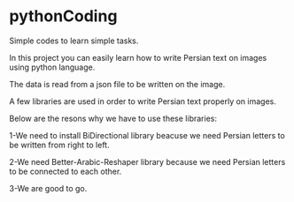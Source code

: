 # pythonCoding
Simple codes to learn simple tasks.


In this project you can easily learn how to write Persian text on images using python language.

The data is read from a json file to be written on the image.

A few libraries are used in order to write Persian text properly on images.

Below are the resons why we have to use these libraries:

  1-We need to install BiDirectional library beacuse we need Persian letters to be written from right to left.
  
  2-We need Better-Arabic-Reshaper library because we need Persian letters to be connected to each other.
  
  3-We are good to go.

